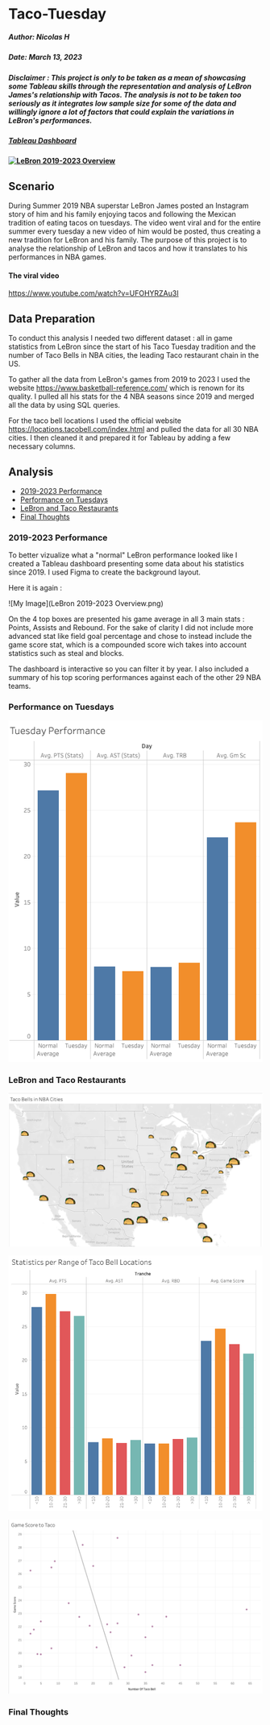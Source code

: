# Taco-Tuesday

##### Author: Nicolas H

##### Date: March 13, 2023

##### Disclaimer : This project is only to be taken as a mean of showcasing some Tableau skills through the representation and analysis of LeBron James's relationship with Tacos. The analysis is not to be taken too seriously as it integrates low sample size for some of the data and willingly ignore a lot of factors that could explain the variations in LeBron's performances. 

##### [Tableau Dashboard](https://public.tableau.com/shared/JTTC2KJCP?:display_count=n&:origin=viz_share_link)

#### <div class='tableauPlaceholder' id='viz1678736292296' style='position: relative'><noscript><a href='#'><img alt='LeBron 2019-2023 Overview ' src='https:&#47;&#47;public.tableau.com&#47;static&#47;images&#47;JT&#47;JTTC2KJCP&#47;1_rss.png' style='border: none' /></a></noscript><object class='tableauViz'  style='display:none;'><param name='host_url' value='https%3A%2F%2Fpublic.tableau.com%2F' /> <param name='embed_code_version' value='3' /> <param name='path' value='shared&#47;JTTC2KJCP' /> <param name='toolbar' value='yes' /><param name='static_image' value='https:&#47;&#47;public.tableau.com&#47;static&#47;images&#47;JT&#47;JTTC2KJCP&#47;1.png' /> <param name='animate_transition' value='yes' /><param name='display_static_image' value='yes' /><param name='display_spinner' value='yes' /><param name='display_overlay' value='yes' /><param name='display_count' value='yes' /><param name='language' value='en-US' /></object></div>                

## Scenario
During Summer 2019 NBA superstar LeBron James posted an Instagram story of him and his family enjoying tacos and following the Mexican tradition of eating tacos on tuesdays. The video went viral and for the entire summer every tuesday a new video of him would be posted, thus creating a new tradition for LeBron and his family. The purpose of this project is to analyse the relationship of LeBron and tacos and how it translates to his performances in NBA games.

#### The viral video 

https://www.youtube.com/watch?v=UFOHYRZAu3I

## Data Preparation

To conduct this analysis I needed two different dataset : all in game statistics from LeBron since the start of his Taco Tuesday tradition and the number of Taco Bells in NBA cities, the leading Taco restaurant chain in the US.

To gather all the data from LeBron's games from 2019 to 2023 I used the website https://www.basketball-reference.com/ which is renown for its quality. I pulled all his stats for the 4 NBA seasons since 2019 and merged all the data by using SQL queries.

For the taco bell locations I used the official website https://locations.tacobell.com/index.html and pulled the data for all 30 NBA cities. I then cleaned it and prepared it for Tableau by adding a few necessary columns.

## Analysis


-  [2019-2023 Performance](#2019-2023-performance)
-  [Performance on Tuesdays](#tuesday-performance)
-  [LeBron and Taco Restaurants](#lebron-taco)
-  [Final Thoughts](#final-thoughts)


### 2019-2023 Performance

To better vizualize what a "normal" LeBron performance looked like I created a Tableau dashboard presenting some data about his statistics since 2019. I used Figma to create the background layout.

Here it is again : 

![My Image](LeBron 2019-2023 Overview.png)


On the 4 top boxes are presented his game average in all 3 main stats : Points, Assists and Rebound. For the sake of clarity I did not include more advanced stat like field goal percentage and chose to instead include the game score stat, which is a compounded score wich takes into account statistics such as steal and blocks.

The dashboard is interactive so you can filter it by year. I also included a summary of his top scoring performances against each of the other 29 NBA teams. 

### Performance on Tuesdays

![My Image](Tuesday_Performance.png)

### LeBron and Taco Restaurants

![My Image](Taco_Map.png)

![My Image](Taco_performance.png)

![My Image](GS_Taco.png)

### Final Thoughts


